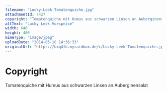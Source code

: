 ```yaml
---
filename: "Lucky-Leek-Tomatenquiche.jpg"
attachmentId: 7427
copyright: "Tomatenquiche mit Humus aus schwarzen Linsen an Auberginensalat"
altText: "Lucky Leek Vorspeise"
width: 640
height: 400
mimeType: "image/jpeg"
uploadDate: "2014-05-18 14:36:33"
originalUrl: "https://bxq4fb.myraidbox.de/i/Lucky-Leek-Tomatenquiche.jpg"
---
```


# Copyright

Tomatenquiche mit Humus aus schwarzen Linsen an Auberginensalat
